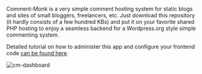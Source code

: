 Comment-Monk is a very simple comment hosting system for static blogs and sites of small bloggers, freelancers, etc. Just download this repository (it hardly consists of a few hundred KBs) and put it on your favorite shared PHP hosting to enjoy a seamless backend for a Wordpress.org style simple commenting system.

Detailed tutorial on how to administer this app and configure your frontend code [can be found here](https://prahladyeri.github.io/blog/2024/06/intoducing-comment-monk.html).

![cm-dashboard](https://prahladyeri.github.io/uploads/cm/cm-dashboard.png)
